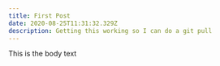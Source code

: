 ```yaml
---
title: First Post
date: 2020-08-25T11:31:32.329Z
description: Getting this working so I can do a git pull
---
```

This is the body text